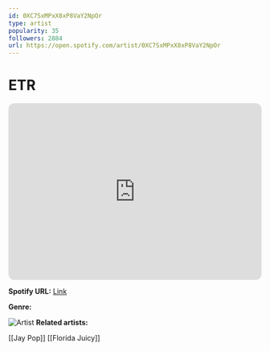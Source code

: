 ```yaml
---
id: 0XC7SxMPxX8xP8VaY2NpOr
type: artist
popularity: 35
followers: 2884
url: https://open.spotify.com/artist/0XC7SxMPxX8xP8VaY2NpOr
---
```

# ETR

<iframe style="border-radius:12px" src="https://open.spotify.com/embed/artist/0XC7SxMPxX8xP8VaY2NpOr" width="100%" height="352" frameBorder="0" allowfullscreen="" allow="autoplay; clipboard-write; encrypted-media; fullscreen; picture-in-picture" loading="lazy"></iframe>

**Spotify URL:** [Link](https://open.spotify.com/artist/0XC7SxMPxX8xP8VaY2NpOr)

**Genre:** 

![Artist](https://i.scdn.co/image/ab6761610000e5eb8344c507aa0b42455c0b1d17)
**Related artists:**

[[Jay Pop]]
[[Florida Juicy]]
